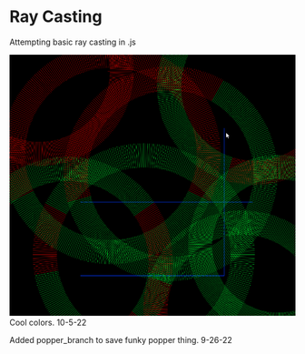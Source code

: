 # Ray Casting
Attempting basic ray casting in .js

![image](RayColor.png)
Cool colors. 10-5-22

Added popper_branch to save funky popper thing. 9-26-22